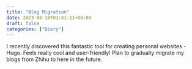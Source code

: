 ```yaml
---
title: "Blog Migration"
date: 2023-06-10T01:51:11+08:00
draft: false
categories: ["Diary"]
---
```


I recently discovered this fantastic tool for creating personal websites - Hugo. Feels really cool and user-friendly! Plan to gradually migrate my blogs from Zhihu to here in the future.
